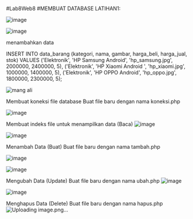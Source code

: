 #Lab8Web8
#MEMBUAT DATABASE LATIHAN1:

![image](https://user-images.githubusercontent.com/84089475/120880881-462ed380-c5f7-11eb-992d-047cfb72150e.png)

![image](https://user-images.githubusercontent.com/84089475/120880977-ec7ad900-c5f7-11eb-87d1-775a2f5a30cc.png)

menambahkan data

INSERT INTO data_barang (kategori, nama, gambar, harga_beli, harga_jual, stok) VALUES ('Elektronik', 'HP Samsung Android', 'hp_samsung.jpg', 2000000, 2400000, 5), ('Elektronik', 'HP Xiaomi Android ', 'hp_xiaomi.jpg', 1000000, 1400000, 5), ('Elektronik', 'HP OPPO Android', 'hp_oppo.jpg', 1800000, 2300000, 5);

![mang ali](https://user-images.githubusercontent.com/84089475/120880901-6bbbdd00-c5f7-11eb-9722-0b7b8c4311b4.png)

Membuat koneksi file database Buat file baru dengan nama koneksi.php

![image](https://user-images.githubusercontent.com/84089475/120880986-06b4b700-c5f8-11eb-9aed-75a4c6f945ee.png)

Membuat indeks file untuk menampilkan data (Baca)
![image](https://user-images.githubusercontent.com/84089475/120881022-52fff700-c5f8-11eb-92a1-3abe4d1b298a.png)



![image](https://user-images.githubusercontent.com/84089475/120881031-6a3ee480-c5f8-11eb-90fa-cc01a84a0182.png)

Menambah Data (Buat) Buat file baru dengan nama tambah.php

![image](https://user-images.githubusercontent.com/84089475/120881064-a6724500-c5f8-11eb-99ef-84dcfca1ec27.png)

![image](https://user-images.githubusercontent.com/84089475/120881075-bee25f80-c5f8-11eb-8a67-bba6fb9cdfc8.png)

Mengubah Data (Update) Buat file baru dengan nama ubah.php
![image](https://user-images.githubusercontent.com/84089475/120881110-f94bfc80-c5f8-11eb-99c8-f0029aa9db30.png)

![image](https://user-images.githubusercontent.com/84089475/120881115-1254ad80-c5f9-11eb-89ab-7830e3c1a1a2.png)

Menghapus Data (Delete) Buat file baru dengan nama hapus.php
![Uploading image.png…]()


